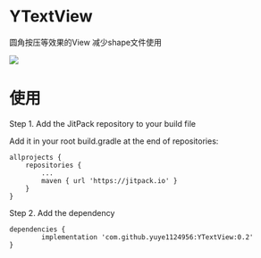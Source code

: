 # YTextView
圆角按压等效果的View 减少shape文件使用

[![](https://jitpack.io/v/yuye1124956/YTextView.svg)](https://jitpack.io/#yuye1124956/YTextView)

# 使用
Step 1. Add the JitPack repository to your build file

Add it in your root build.gradle at the end of repositories:

	allprojects {
		repositories {
			...
			maven { url 'https://jitpack.io' }
		}
	}

Step 2. Add the dependency

	dependencies {
	        implementation 'com.github.yuye1124956:YTextView:0.2'
	}

